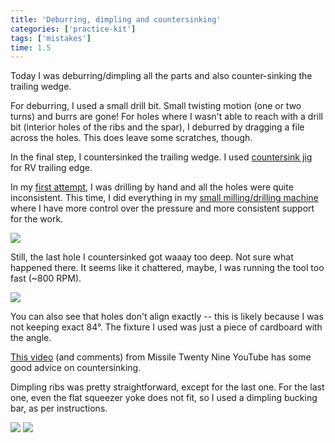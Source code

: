 ```yaml
---
title: 'Deburring, dimpling and countersinking'
categories: ['practice-kit']
tags: ['mistakes']
time: 1.5
---
```


Today I was deburring/dimpling all the parts and also counter-sinking the trailing wedge.

<!-- more -->

For deburring, I used a small drill bit. Small twisting motion (one or two turns) and burrs are gone! For holes where I wasn't able to reach with a drill bit (interior holes of the ribs and the spar), I deburred by dragging a file across the holes. This does leave some scratches, though.

In the final step, I countersinked the trailing wedge. I used [countersink jig](https://www.cleavelandtool.com/products/countersink-jig-for-rv-trailing-edge-wedge) for RV trailing edge.

In my [first attempt](../2022-03-10-practice-kit-lessons), I was drilling by hand and all the holes were quite inconsistent. This time, I did everything in my [small milling/drilling machine](https://www.harborfreight.com/two-speed-variable-bench-mill-drill-machine-44991.html) where I have more control over the pressure and more consistent support for the work.

![](0-okay-holes.jpeg?nf_resize=smartcrop&w=480&h=360)

<Mistake /> Still, the last hole I countersinked got waaay too deep. Not sure what happened there. It seems like it chattered, maybe, I was running the tool too fast (~800 RPM).

![](1-hole-too-large.jpeg?nf_resize=smartcrop&w=480&h=360)

You can also see that holes don't align exactly -- this is likely because I was not keeping exact 84°. The fixture I used was just a piece of cardboard with the angle.

[This video](https://www.youtube.com/watch?v=7K6SUD-lmWI) (and comments) from Missile Twenty Nine YouTube has some good advice on countersinking.

Dimpling ribs was pretty straightforward, except for the last one. For the last one, even the flat squeezer yoke does not fit, so I used a dimpling bucking bar, as per instructions.

![](2-dimpling-setup.jpeg?nf_resize=smartcrop&w=480&h=360)
![](3-dimpling-bucking-bar.jpeg?nf_resize=smartcrop&w=480&h=360)
